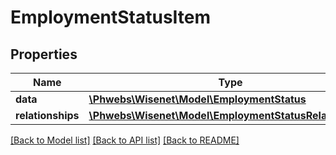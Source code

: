 # EmploymentStatusItem

## Properties
Name | Type | Description | Notes
------------ | ------------- | ------------- | -------------
**data** | [**\Phwebs\Wisenet\Model\EmploymentStatus**](EmploymentStatus.md) |  | [optional] 
**relationships** | [**\Phwebs\Wisenet\Model\EmploymentStatusRelationships**](EmploymentStatusRelationships.md) |  | [optional] 

[[Back to Model list]](../../README.md#documentation-for-models) [[Back to API list]](../../README.md#documentation-for-api-endpoints) [[Back to README]](../../README.md)

